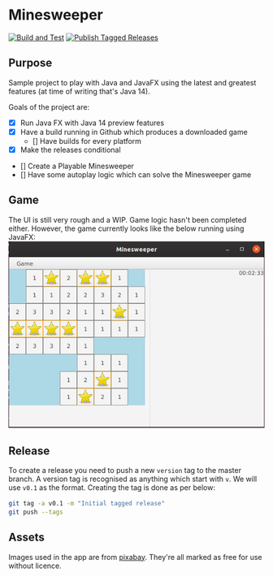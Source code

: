 # Minesweeper

[![Build and Test](https://github.com/irishshagua/minesweeper/workflows/Build%20and%20Test/badge.svg)](https://github.com/irishshagua/minesweeper/actions?query=workflow%3A%22Build+and+Test%22)
[![Publish Tagged Releases](https://github.com/irishshagua/minesweeper/workflows/Publish%20Tagged%20Releases/badge.svg)](https://github.com/irishshagua/minesweeper/releases/latest)

## Purpose
Sample project to play with Java and JavaFX using the latest and greatest features (at time of writing that's Java 14).

Goals of the project are:    
 - [x] Run Java FX with Java 14 preview features
 - [x] Have a build running in Github which produces a downloaded game
   * [] Have builds for every platform 
 - [x] Make the releases conditional
 - [] Create a Playable Minesweeper
 - [] Have some autoplay logic which can solve the Minesweeper game

## Game
The UI is still very rough and a WIP. Game logic hasn't been completed either. However, the game currently looks like the below running using JavaFX:    
![UI Sample](images/ui.png)

## Release
To create a release you need to push a new `version` tag to the master branch. A version tag is recognised as anything which start with `v`. We will use `v0.1` as the format. Creating the tag is done as per below:

```bash
git tag -a v0.1 -m "Initial tagged release"
git push --tags
```

## Assets
Images used in the app are from [pixabay](https://pixabay.com/). They're all marked as free for use without licence.
